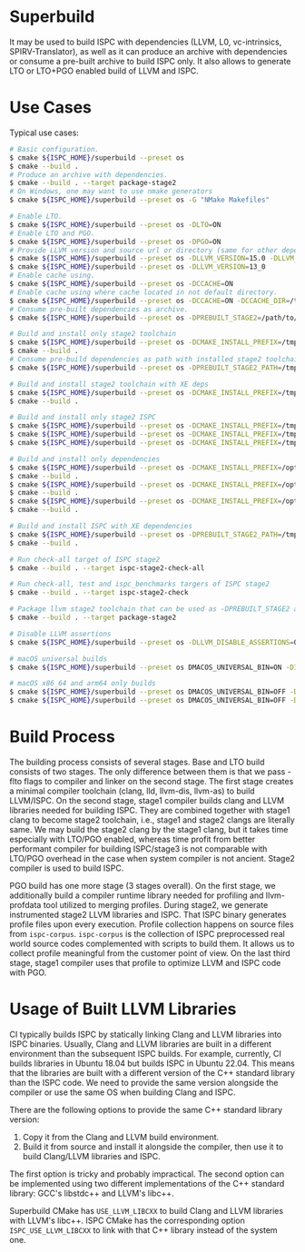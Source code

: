 # Superbuild

It may be used to build ISPC with dependencies (LLVM, L0, vc-intrinsics,
SPIRV-Translator), as well as it can produce an archive with dependencies or
consume a pre-built archive to build ISPC only. It also allows to generate LTO
or LTO+PGO enabled build of LLVM and ISPC.

# Use Cases

Typical use cases:

```bash
# Basic configuration.
$ cmake ${ISPC_HOME}/superbuild --preset os
$ cmake --build .
# Produce an archive with dependencies.
$ cmake --build . --target package-stage2
# On Windows, one may want to use nmake generators
$ cmake ${ISPC_HOME}/superbuild --preset os -G "NMake Makefiles"

# Enable LTO.
$ cmake ${ISPC_HOME}/superbuild --preset os -DLTO=ON
# Enable LTO and PGO.
$ cmake ${ISPC_HOME}/superbuild --preset os -DPGO=ON
# Provide LLVM version and source url or directory (same for other dependencies).
$ cmake ${ISPC_HOME}/superbuild --preset os -DLLVM_VERSION=15.0 -DLLVM_URL=/home/llvm-project
$ cmake ${ISPC_HOME}/superbuild --preset os -DLLVM_VERSION=13_0
# Enable cache using.
$ cmake ${ISPC_HOME}/superbuild --preset os -DCCACHE=ON
# Enable cache using where cache located in not default directory.
$ cmake ${ISPC_HOME}/superbuild --preset os -DCCACHE=ON -DCCACHE_DIR=/tmp/shared-ispc-ccache
# Consume pre-built dependencies as archive.
$ cmake ${ISPC_HOME}/superbuild --preset os -DPREBUILT_STAGE2=/path/to/stage2-archive.tgz

# Build and install only stage2 toolchain
$ cmake ${ISPC_HOME}/superbuild --preset os -DCMAKE_INSTALL_PREFIX=/tmp/stage2-path -DBUILD_STAGE2_TOOLCHAIN_ONLY=ON
$ cmake --build .
# Consume pre-build dependencies as path with installed stage2 toolchain and libs.
$ cmake ${ISPC_HOME}/superbuild --preset os -DPREBUILT_STAGE2_PATH=/tmp/stage2-path

# Build and install stage2 toolchain with XE deps
$ cmake ${ISPC_HOME}/superbuild --preset os -DCMAKE_INSTALL_PREFIX=/tmp/stage2-path -DBUILD_STAGE2_TOOLCHAIN_ONLY=ON -DINSTALL_WITH_XE_DEPS=ON
$ cmake --build .

# Build and install only stage2 ISPC
$ cmake ${ISPC_HOME}/superbuild --preset os -DCMAKE_INSTALL_PREFIX=/tmp/ispc -DPREBUILT_STAGE2=/path/to/stage2-archive.tar.gz
$ cmake ${ISPC_HOME}/superbuild --preset os -DCMAKE_INSTALL_PREFIX=/tmp/ispc -DLTO=ON -DPREBUILT_STAGE2=/path/to/stage2-lto-archive.tar.gz
$ cmake ${ISPC_HOME}/superbuild --preset os -DCMAKE_INSTALL_PREFIX=/tmp/ispc -DPGO=ON -DPREBUILT_STAGE2=/path/to/stage2-pgo-archive.tar.gz

# Build and install only dependencies
$ cmake ${ISPC_HOME}/superbuild --preset os -DCMAKE_INSTALL_PREFIX=/opt/spirv-translator -DBUILD_SPIRV_TRANSLATOR_ONLY=ON
$ cmake --build .
$ cmake ${ISPC_HOME}/superbuild --preset os -DCMAKE_INSTALL_PREFIX=/opt/vc-intrinsics -DBUILD_VC_INTRINSICS_ONLY=ON
$ cmake --build .
$ cmake ${ISPC_HOME}/superbuild --preset os -DCMAKE_INSTALL_PREFIX=/opt/l0-loader -DBUILD_L0_LOADER_ONLY=ON
$ cmake --build .

# Build and install ISPC with XE dependencies
$ cmake ${ISPC_HOME}/superbuild --preset os -DPREBUILT_STAGE2_PATH=/tmp/stage2-path -DCMAKE_INSTALL_PREFIX=/opt/ispc-with-xe/ -DINSTALL_WITH_XE_DEPS=ON
$ cmake --build .

# Run check-all target of ISPC stage2
$ cmake --build . --target ispc-stage2-check-all

# Run check-all, test and ispc_benchmarks targers of ISPC stage2
$ cmake --build . --target ispc-stage2-check

# Package llvm stage2 toolchain that can be used as -DPREBUILT_STAGE2 argument
$ cmake --build . --target package-stage2

# Disable LLVM assertions
$ cmake ${ISPC_HOME}/superbuild --preset os -DLLVM_DISABLE_ASSERTIONS=OFF

# macOS universal builds
$ cmake ${ISPC_HOME}/superbuild --preset os DMACOS_UNIVERSAL_BIN=ON -DISPC_ANDROID_NDK_PATH=<ndk-path>

# macOS x86_64 and arm64 only builds
$ cmake ${ISPC_HOME}/superbuild --preset os DMACOS_UNIVERSAL_BIN=OFF -DCMAKE_OSX_ARCHITECTURES=arm64 -DISPC_ANDROID_NDK_PATH=<ndk-path>
$ cmake ${ISPC_HOME}/superbuild --preset os DMACOS_UNIVERSAL_BIN=OFF -DCMAKE_OSX_ARCHITECTURES=x86_64 -DISPC_ANDROID_NDK_PATH=<ndk-path>

```

# Build Process

The building process consists of several stages.
Base and LTO build consists of two stages. The only difference between them
is that we pass -flto flags to compiler and linker on the second stage. The
first stage creates a minimal compiler toolchain (clang, lld, llvm-dis,
llvm-as) to build LLVM/ISPC.  On the second stage, stage1 compiler builds clang
and LLVM libraries needed for building ISPC. They are combined together with
stage1 clang to become stage2 toolchain, i.e., stage1 and stage2 clangs are
literally same. We may build the stage2 clang by the stage1 clang, but it takes
time especially with LTO/PGO enabled, whereas time profit from better
performant compiler for building ISPC/stage3 is not comparable with LTO/PGO
overhead in the case when system compiler is not ancient. Stage2 compiler is
used to build ISPC.

PGO build has one more stage (3 stages overall). On the first stage, we
additionally build a compiler runtime library needed for profiling and
llvm-profdata tool utilized to merging profiles. During stage2, we generate
instrumented stage2 LLVM libraries and ISPC. That ISPC binary generates
profile files upon every execution. Profile collection happens on source
files from `ispc-corpus`. `ispc-corpus` is the collection of ISPC preprocessed
real world source codes complemented with scripts to build them. It allows us
to collect profile meaningful from the customer point of view. On the last
third stage, stage1 compiler uses that profile to optimize LLVM and ISPC code
with PGO.

# Usage of Built LLVM Libraries

CI typically builds ISPC by statically linking Clang and LLVM libraries into
ISPC binaries. Usually, Clang and LLVM libraries are built in a different
environment than the subsequent ISPC builds. For example, currently, CI builds
libraries in Ubuntu 18.04 but builds ISPC in Ubuntu 22.04. This means that the
libraries are built with a different version of the C++ standard library than
the ISPC code. We need to provide the same version alongside the compiler or
use the same OS when building Clang and ISPC.

There are the following options to provide the same C++ standard library version:
1. Copy it from the Clang and LLVM build environment.
2. Build it from source and install it alongside the compiler, then use it to
   build Clang/LLVM libraries and ISPC.

The first option is tricky and probably impractical. The second option can be
implemented using two different implementations of the C++ standard library:
GCC's libstdc++ and LLVM's libc++.

Superbuild CMake has `USE_LLVM_LIBCXX` to build Clang and LLVM libraries with
LLVM's libc++. ISPC CMake has the corresponding option `ISPC_USE_LLVM_LIBCXX`
to link with that C++ library instead of the system one.
